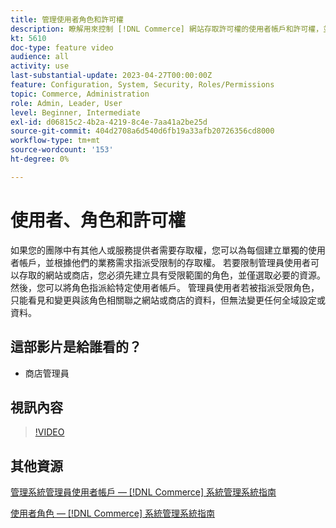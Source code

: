 ```yaml
---
title: 管理使用者角色和許可權
description: 瞭解用來控制 [!DNL Commerce] 網站存取許可權的使用者帳戶和許可權，並將資料儲存在Admin。
kt: 5610
doc-type: feature video
audience: all
activity: use
last-substantial-update: 2023-04-27T00:00:00Z
feature: Configuration, System, Security, Roles/Permissions
topic: Commerce, Administration
role: Admin, Leader, User
level: Beginner, Intermediate
exl-id: d06815c2-4b2a-4219-8c4e-7aa41a2be25d
source-git-commit: 404d2708a6d540d6fb19a33afb20726356cd8000
workflow-type: tm+mt
source-wordcount: '153'
ht-degree: 0%

---
```


# 使用者、角色和許可權

如果您的團隊中有其他人或服務提供者需要存取權，您可以為每個建立單獨的使用者帳戶，並根據他們的業務需求指派受限制的存取權。 若要限制管理員使用者可以存取的網站或商店，您必須先建立具有受限範圍的角色，並僅選取必要的資源。 然後，您可以將角色指派給特定使用者帳戶。 管理員使用者若被指派受限角色，只能看見和變更與該角色相關聯之網站或商店的資料，但無法變更任何全域設定或資料。

## 這部影片是給誰看的？

- 商店管理員

## 視訊內容

>[!VIDEO](https://video.tv.adobe.com/v/343654?quality=12&learn=on)

## 其他資源

[管理系統管理員使用者帳戶 —  [!DNL Commerce] 系統管理系統指南](https://experienceleague.adobe.com/docs/commerce-admin/systems/user-accounts/permissions-users-all.html?lang=zh-Hant)

[使用者角色 —  [!DNL Commerce] 系統管理系統指南](https://experienceleague.adobe.com/docs/commerce-admin/systems/user-accounts/permissions-user-roles.html?lang=zh-Hant)
